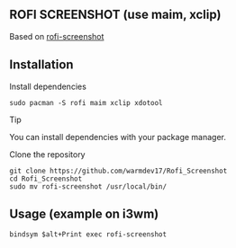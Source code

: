 ## ROFI SCREENSHOT (use maim, xclip)

Based on [rofi-screenshot](https://github.com/ceuk/rofi-screenshot)

## Installation

Install dependencies

```
sudo pacman -S rofi maim xclip xdotool
```

> [!TIP]
> You can install dependencies with your package manager.

Clone the repository

```
git clone https://github.com/warmdev17/Rofi_Screenshot
cd Rofi_Screenshot
sudo mv rofi-screenshot /usr/local/bin/
```

## Usage (example on i3wm)

```
bindsym $alt+Print exec rofi-screenshot
```
